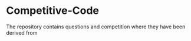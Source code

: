 # Competitive-Code
The repository contains questions and competition where they have been derived from
